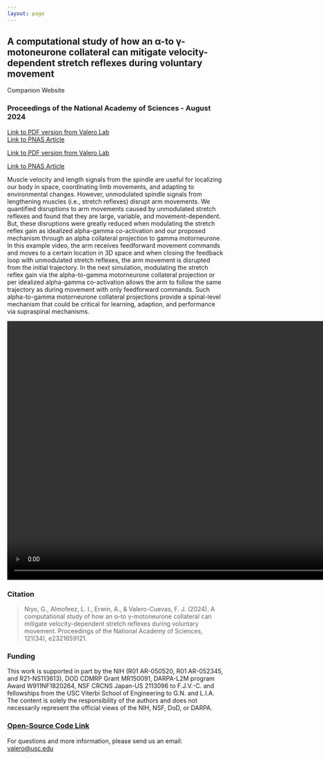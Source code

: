 ```yaml
---
layout: page
---
```


## A computational study of how an α-to γ-motoneurone collateral can mitigate velocity-dependent stretch reflexes during voluntary movement

Companion Website

### Proceedings of the National Academy of Sciences - August 2024

<a href="../Papers/2024_niyo_pnas_computational.pdf" target="_blank">Link to PDF version from Valero Lab</a>
<br>
<a href="https://www.pnas.org/doi/abs/10.1073/pnas.2321659121" target="_blank">Link to PNAS Article</a>

[Link to PDF version from Valero Lab]()

[Link to PNAS Article](https://www.pnas.org/doi/abs/10.1073/pnas.2321659121)


Muscle velocity and length signals from the spindle are useful for localizing our body in space, coordinating limb movements, and adapting to environmental changes. However, unmodulated spindle signals from lengthening muscles (i.e., stretch reflexes) disrupt arm movements. We quantified disruptions to arm movements caused by unmodulated stretch reflexes and found that they are large, variable, and movement-dependent. But, these disruptions were greatly reduced when modulating the stretch reflex gain as idealized alpha-gamma co-activation and our proposed mechanism through an alpha collateral projection to gamma motorneurone. In this example video, the arm receives feedforward movement commands and moves to a certain location in 3D space and when closing the feedback loop with unmodulated stretch reflexes, the arm movement is disrupted from the initial trajectory. In the next simulation, modulating the stretch reflex gain via the alpha-to-gamma motorneurone collateral projection or per idealized alpha-gamma co-activation allows the arm to follow the same trajectory as during movement with only feedforward commands. Such alpha-to-gamma motorneurone collateral projections provide a spinal-level mechanism that could be critical for learning, adaption, and performance via supraspinal mechanisms.

<p>
  <video src="video/MacaqueArm_Movement_Case122.mp4" controls height="600px" width="900px" muted>Your browser doesn't support this video.</video>
</p>


### Citation
> Niyo, G., Almofeez, L. I., Erwin, A., & Valero-Cuevas, F. J. (2024). A computational study of how an α-to γ-motoneurone collateral can mitigate velocity-dependent stretch reflexes during voluntary movement. Proceedings of the National Academy of Sciences, 121(34), e2321659121.


### Funding
This work is supported in part by the NIH (R01 AR-050520, R01 AR-052345, and R21-NS113613), DOD CDMRP Grant MR150091, DARPA-L2M program Award W911NF1820264, NSF CRCNS Japan-US 2113096 to F.J.V.-C. and fellowships from the USC Viterbi School of Engineering to G.N. and L.I.A. The content is solely the responsibility of the authors and does not necessarily represent the official views of the NIH, NSF, DoD, or DARPA.

### [Open-Source Code Link](https://doi.org/10.5281/zenodo.10373302)
For questions and more information, please send us an email: [valero@usc.edu](mailto:valero@usc.edu)
